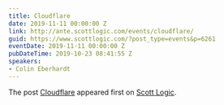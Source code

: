 ```yaml
---
title: Cloudflare
date: 2019-11-11 00:00:00 Z
link: http://ante.scottlogic.com/events/cloudflare/
guid: https://www.scottlogic.com/?post_type=events&p=6261
eventDate: 2019-11-11 00:00:00 Z
pubDateTime: 2019-10-23 08:41:55 Z
speakers:
- Colin Eberhardt
---
```


<p>The post <a rel="nofollow" href="http://ante.scottlogic.com/events/cloudflare/">Cloudflare</a> appeared first on <a rel="nofollow" href="http://ante.scottlogic.com">Scott Logic</a>.</p>